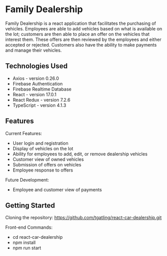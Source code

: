 # Family Dealership
Family Dealership is a react application that facilitates the purchasing
of vehicles.  Employees are able to add vehicles based on what is 
available on the lot; customers are then able to place an offer on the 
vehicles that interest them.  These offers are then reviewed by the 
employees and either accepted or rejected.  Customers also have the 
ability to make payments and manage their vehicles.



## Technologies Used
* Axios - version 0.26.0
* Firebase Authentication
* Firebase Realtime Database
* React - version 17.0.1
* React Redux - version 7.2.6
* TypeScript - version 4.1.3

## Features
Current Features:
* User login and registration
* Display of vehicles on the lot
* Ability for employees to add, edit, or remove dealership vehicles
* Customer view of owned vehicles
* Submission of offers on vehicles
* Employee response to offers


Future Development:
* Employee and customer view of payments

## Getting Started
Cloning the repository:
https://github.com/tgatling/react-car-dealership.git

Front-end Commands:
* cd react-car-dealership
* npm install
* npm run start